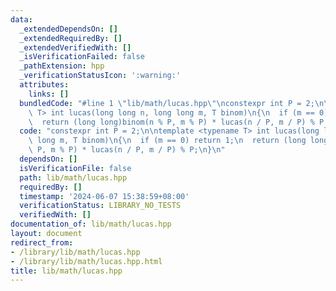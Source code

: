 ```yaml
---
data:
  _extendedDependsOn: []
  _extendedRequiredBy: []
  _extendedVerifiedWith: []
  _isVerificationFailed: false
  _pathExtension: hpp
  _verificationStatusIcon: ':warning:'
  attributes:
    links: []
  bundledCode: "#line 1 \"lib/math/lucas.hpp\"\nconstexpr int P = 2;\n\ntemplate <typename\
    \ T> int lucas(long long n, long long m, T binom)\n{\n  if (m == 0) return 1;\n\
    \  return (long long)binom(n % P, m % P) * lucas(n / P, m / P) % P;\n}\n"
  code: "constexpr int P = 2;\n\ntemplate <typename T> int lucas(long long n, long\
    \ long m, T binom)\n{\n  if (m == 0) return 1;\n  return (long long)binom(n %\
    \ P, m % P) * lucas(n / P, m / P) % P;\n}\n"
  dependsOn: []
  isVerificationFile: false
  path: lib/math/lucas.hpp
  requiredBy: []
  timestamp: '2024-06-07 15:38:59+08:00'
  verificationStatus: LIBRARY_NO_TESTS
  verifiedWith: []
documentation_of: lib/math/lucas.hpp
layout: document
redirect_from:
- /library/lib/math/lucas.hpp
- /library/lib/math/lucas.hpp.html
title: lib/math/lucas.hpp
---
```

